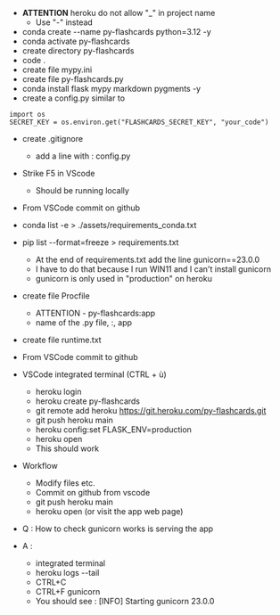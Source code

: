 


* **ATTENTION** heroku do not allow "_" in project name
    * Use "-" instead
* conda create --name py-flashcards python=3.12 -y
* conda activate py-flashcards
* create directory py-flashcards
* code .
* create file mypy.ini
* create file py-flashcards.py
* conda install flask mypy markdown pygments -y
* create a config.py similar to
```
import os
SECRET_KEY = os.environ.get("FLASHCARDS_SECRET_KEY", "your_code")

```
* create .gitignore
    * add a line with : config.py
* Strike F5 in VScode
    * Should be running locally
* From VSCode commit on github 
* conda list -e > ./assets/requirements_conda.txt
* pip list --format=freeze > requirements.txt
    * At the end of requirements.txt add the line gunicorn==23.0.0
    * I have to do that because I run WIN11 and I can't install gunicorn
    * gunicorn is only used in "production" on heroku
* create file Procfile
    * ATTENTION - py-flashcards:app
    * name of the .py file, :, app
* create file runtime.txt
* From VSCode commit to github
* VSCode integrated terminal (CTRL + ù)
    * heroku login
    * heroku create py-flashcards
    * git remote add heroku https://git.heroku.com/py-flashcards.git
    * git push heroku main
    * heroku config:set FLASK_ENV=production
    * heroku open
    * This should work

* Workflow
    * Modify files etc.
    * Commit on github from vscode    
    * git push heroku main
    * heroku open (or visit the app web page)

* Q : How to check gunicorn works is serving the app
* A : 
    * integrated terminal
    * heroku logs --tail
    * CTRL+C
    * CTRL+F gunicorn
    * You should see : [INFO] Starting gunicorn 23.0.0
